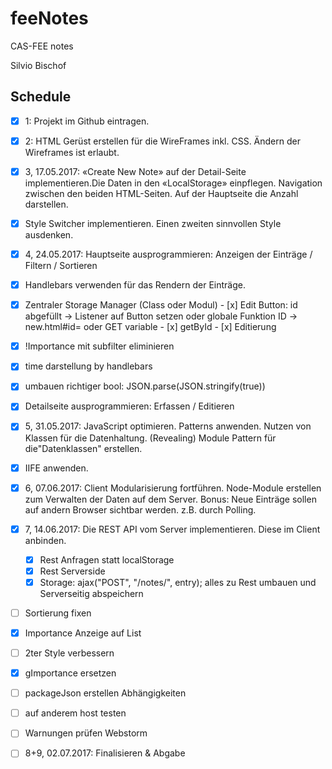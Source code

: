 # feeNotes
CAS-FEE notes

Silvio Bischof



## Schedule





- [x] 1: Projekt im Github eintragen.
- [x] 2: HTML Gerüst erstellen für die WireFrames inkl. CSS. Ändern der Wireframes ist erlaubt.
- [x] 3, 17.05.2017: «Create New Note» auf der Detail-Seite implementieren.Die Daten in den «LocalStorage» einpflegen. Navigation zwischen den beiden HTML-Seiten.
      Auf der Hauptseite die Anzahl darstellen.
- [x] Style Switcher implementieren.
      Einen zweiten sinnvollen Style ausdenken.
- [x] 4, 24.05.2017: Hauptseite ausprogrammieren: Anzeigen der Einträge / Filtern / Sortieren
- [x] Handlebars verwenden für das Rendern der Einträge.
- [x] Zentraler Storage Manager (Class oder Modul)
      - [x] Edit Button: id abgefüllt -> Listener auf Button setzen oder globale Funktion ID -> new.html#id= oder GET variable
      - [x] getById
      - [x] Editierung
- [x] !Importance mit subfilter eliminieren
- [x] time darstellung by handlebars
- [x] umbauen richtiger bool: JSON.parse(JSON.stringify(true))


- [x] Detailseite ausprogrammieren: Erfassen / Editieren
- [x] 5, 31.05.2017: JavaScript optimieren. Patterns anwenden. Nutzen von Klassen für die Datenhaltung.
   (Revealing) Module Pattern für die"Datenklassen" erstellen.
- [x] IIFE anwenden.
- [x] 6, 07.06.2017: Client Modularisierung fortführen.
   Node-Module erstellen zum Verwalten der Daten auf dem Server.
    Bonus: Neue Einträge sollen auf andern Browser sichtbar werden. z.B. durch Polling.
- [x] 7, 14.06.2017: Die REST API vom Server implementieren. Diese im Client anbinden.
   - [x] Rest Anfragen statt localStorage
   - [x] Rest Serverside
   - [x] Storage: ajax("POST", "/notes/", entry); alles zu Rest umbauen und Serverseitig abspeichern
- [ ] Sortierung fixen
- [x] Importance Anzeige auf List
- [ ] 2ter Style verbessern
- [x] gImportance ersetzen
- [ ] packageJson erstellen Abhängigkeiten
- [ ] auf anderem host testen
- [ ] Warnungen prüfen Webstorm
- [ ] 8+9, 02.07.2017: Finalisieren & Abgabe


 ​				
 ​			
 ​		
 ​	